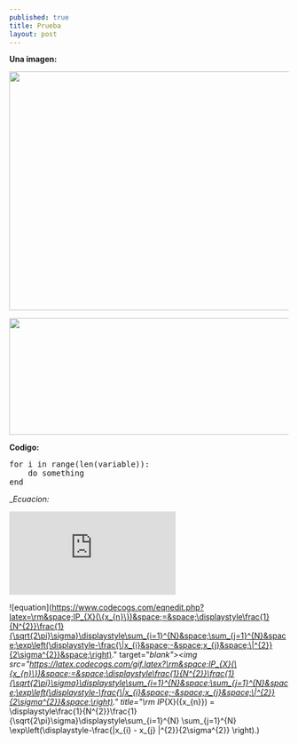 ```yaml
---
published: true
title: Prueba
layout: post
---
```


__Una imagen:__

<img src="https://raw.githubusercontent.com/nicomedinap/nicomedinap.github.io/master/J_Ks_solo.png"
 height="430" width="750">
 
 <img src="https://raw.githubusercontent.com/nicomedinap/nicomedinap.github.io/master/Imagenes.jpg"
 height="210" width="810">


__Codigo:__

<p>
    <pre>
for i in range(len(variable)):
    do something
end</pre>
</p>


__Ecuacion:_


![equation](http://www.sciweavers.org/tex2img.php?eq=1%2Bsin%28mc%5E2%29&bc=White&fc=Black&im=jpg&fs=12&ff=arev&edit=)


![equation](https://www.codecogs.com/eqnedit.php?latex=\rm&space;IP_{X}(\{x_{n}\})&space;=&space;\displaystyle\frac{1}{N^{2}}\frac{1}{\sqrt{2\pi}\sigma}\displaystyle\sum_{i=1}^{N}&space;\sum_{j=1}^{N}&space;\exp\left(\displaystyle-\frac{\|x_{i}&space;-&space;x_{j}&space;\|^{2}}{2\sigma^{2}}&space;\right)." target="_blank"><img src="https://latex.codecogs.com/gif.latex?\rm&space;IP_{X}(\{x_{n}\})&space;=&space;\displaystyle\frac{1}{N^{2}}\frac{1}{\sqrt{2\pi}\sigma}\displaystyle\sum_{i=1}^{N}&space;\sum_{j=1}^{N}&space;\exp\left(\displaystyle-\frac{\|x_{i}&space;-&space;x_{j}&space;\|^{2}}{2\sigma^{2}}&space;\right)." title="\rm IP_{X}(\{x_{n}\}) = \displaystyle\frac{1}{N^{2}}\frac{1}{\sqrt{2\pi}\sigma}\displaystyle\sum_{i=1}^{N} \sum_{j=1}^{N} \exp\left(\displaystyle-\frac{\|x_{i} - x_{j} \|^{2}}{2\sigma^{2}} \right).)  
